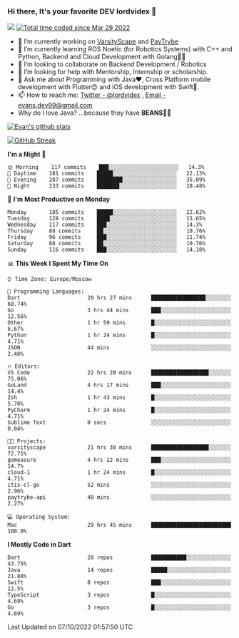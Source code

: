 ### Hi there, It's your favorite DEV lordvidex 👋
<img src="https://komarev.com/ghpvc/?username=lordvidex&label=Views&color=blue&style=plastic" /> <a href="https://wakatime.com/@0e56db35-d16b-410a-acc0-4085055304bf"><img src="https://wakatime.com/badge/user/0e56db35-d16b-410a-acc0-4085055304bf.svg" alt="Total time coded since Mar 29 2022" /></a>

- 🔭 I’m currently working on [VarsityScape](https://varsityscape.com) and [PayTrybe](https://www.paytrybe.com)
- 🌱 I’m currently learning ROS Noetic (for Robotics Systems) with C++ and Python, Backend and Cloud Development with Golang🧙🏼
- 👯 I’m looking to collaborate on Backend Development / Robotics
- 🤔 I’m looking for help with Mentorship, Internship or scholarship.
- 💬 Ask me about Programming with Java❤️, Cross Platform mobile development with Flutter😍 and iOS development with Swift🚀.
- 📫 How to reach me: [Twitter - @lordvidex](https://twitter.com/lordvidex) , [Email - evans.dev99@gmail.com](mailto:evans.dev99@gmail.com?body=Hello%20Evans,)
- Why do I love Java? ...because they have **BEANS**🤤😋

<div>
<!-- <a href="https://github.com/lordvidex">
  <img src="https://github-readme-stats.vercel.app/api/top-langs/?username=lordvidex&theme=light" />
</a>    -->
<!-- [![Top Langs](https://github-readme-stats.vercel.app/api/top-langs/?username=lordvidex)](https://github.com/lordvidex/)  -->
<a href="https://github.com/lordvidex">
 <img src="https://github-readme-stats.vercel.app/api?username=lordvidex&show_icons=true&theme=light&line_height=27" alt="Evan's github stats"/>
</a>
</div>

[![GitHub Streak](https://github-readme-streak-stats.herokuapp.com?user=lordvidex&theme=github-dark&hide_border=true)](https://git.io/streak-stats)

<!--
  <a href="https://github.com/iampawan/FlutterExampleApps">
    <img align="center" src="https://github-readme-stats.vercel.app/api/pin/?username=iampawan&repo=FlutterExampleApps&theme=light" />

  </a>
  <a href="https://github.com/iampawan/VelocityX">
   <img align="center" src="https://github-readme-stats.vercel.app/api/pin/?username=iampawan&repo=VelocityX&theme=light" />
  </a>
-->
<!--START_SECTION:waka-->
**I'm a Night 🦉** 

```text
🌞 Morning    117 commits    ███░░░░░░░░░░░░░░░░░░░░░░   14.3% 
🌆 Daytime    181 commits    █████░░░░░░░░░░░░░░░░░░░░   22.13% 
🌃 Evening    287 commits    ████████░░░░░░░░░░░░░░░░░   35.09% 
🌙 Night      233 commits    ███████░░░░░░░░░░░░░░░░░░   28.48%

```
📅 **I'm Most Productive on Monday** 

```text
Monday       185 commits    █████░░░░░░░░░░░░░░░░░░░░   22.62% 
Tuesday      128 commits    ████░░░░░░░░░░░░░░░░░░░░░   15.65% 
Wednesday    117 commits    ███░░░░░░░░░░░░░░░░░░░░░░   14.3% 
Thursday     88 commits     ██░░░░░░░░░░░░░░░░░░░░░░░   10.76% 
Friday       96 commits     ███░░░░░░░░░░░░░░░░░░░░░░   11.74% 
Saturday     88 commits     ██░░░░░░░░░░░░░░░░░░░░░░░   10.76% 
Sunday       116 commits    ███░░░░░░░░░░░░░░░░░░░░░░   14.18%

```


📊 **This Week I Spent My Time On** 

```text
⌚︎ Time Zone: Europe/Moscow

💬 Programming Languages: 
Dart                     20 hrs 27 mins      █████████████████░░░░░░░░   68.74% 
Go                       3 hrs 44 mins       ███░░░░░░░░░░░░░░░░░░░░░░   12.56% 
Other                    1 hr 59 mins        █░░░░░░░░░░░░░░░░░░░░░░░░   6.67% 
Python                   1 hr 24 mins        █░░░░░░░░░░░░░░░░░░░░░░░░   4.71% 
JSON                     44 mins             ░░░░░░░░░░░░░░░░░░░░░░░░░   2.48%

🔥 Editors: 
VS Code                  22 hrs 20 mins      ██████████████████░░░░░░░   75.06% 
GoLand                   4 hrs 17 mins       ███░░░░░░░░░░░░░░░░░░░░░░   14.4% 
Zsh                      1 hr 43 mins        █░░░░░░░░░░░░░░░░░░░░░░░░   5.78% 
PyCharm                  1 hr 24 mins        █░░░░░░░░░░░░░░░░░░░░░░░░   4.71% 
Sublime Text             0 secs              ░░░░░░░░░░░░░░░░░░░░░░░░░   0.04%

🐱‍💻 Projects: 
varsityscape             21 hrs 38 mins      ██████████████████░░░░░░░   72.71% 
gomeasure                4 hrs 22 mins       ███░░░░░░░░░░░░░░░░░░░░░░   14.7% 
cloud-1                  1 hr 24 mins        █░░░░░░░░░░░░░░░░░░░░░░░░   4.71% 
itis-cl-go               52 mins             ░░░░░░░░░░░░░░░░░░░░░░░░░   2.96% 
paytrybe-api             40 mins             ░░░░░░░░░░░░░░░░░░░░░░░░░   2.27%

💻 Operating System: 
Mac                      29 hrs 45 mins      █████████████████████████   100.0%

```

**I Mostly Code in Dart** 

```text
Dart                     28 repos            ███████████░░░░░░░░░░░░░░   43.75% 
Java                     14 repos            █████░░░░░░░░░░░░░░░░░░░░   21.88% 
Swift                    8 repos             ███░░░░░░░░░░░░░░░░░░░░░░   12.5% 
TypeScript               3 repos             █░░░░░░░░░░░░░░░░░░░░░░░░   4.69% 
Go                       3 repos             █░░░░░░░░░░░░░░░░░░░░░░░░   4.69%

```



 Last Updated on 07/10/2022 01:57:50 UTC
<!--END_SECTION:waka-->
